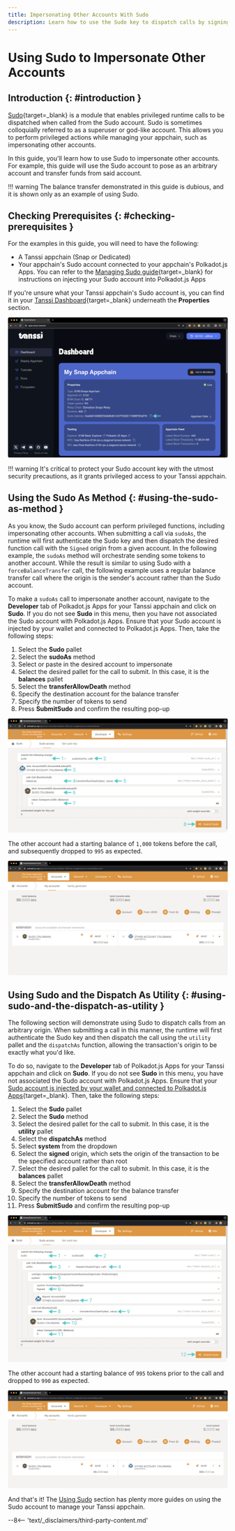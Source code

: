 ```yaml
---
title: Impersonating Other Accounts With Sudo 
description: Learn how to use the Sudo key to dispatch calls by signing a transaction as if it came from a different account.
---
```


# Using Sudo to Impersonate Other Accounts

## Introduction {: #introduction }

[Sudo](https://paritytech.github.io/polkadot-sdk/master/pallet_sudo/index.html){target=\_blank} is a module that enables privileged runtime calls to be dispatched when called from the Sudo account. Sudo is sometimes colloquially referred to as a superuser or god-like account. This allows you to perform privileged actions while managing your appchain, such as impersonating other accounts.

In this guide, you'll learn how to use Sudo to impersonate other accounts. For example, this guide will use the Sudo account to pose as an arbitrary account and transfer funds from said account.

!!! warning
    The balance transfer demonstrated in this guide is dubious, and it is shown only as an example of using Sudo.

## Checking Prerequisites {: #checking-prerequisites }

For the examples in this guide, you will need to have the following:

 - A Tanssi appchain (Snap or Dedicated)
 - Your appchain's Sudo account connected to your appchain's Polkadot.js Apps. You can refer to the [Managing Sudo guide](/builders/manage/sudo/sudo/#configuring-polkadotjs-apps/){target=\_blank} for instructions on injecting your Sudo account into Polkadot.js Apps

If you're unsure what your Tanssi appchain's Sudo account is, you can find it in your [Tanssi Dashboard](https://apps.tanssi.network/){target=\_blank} underneath the **Properties** section.

![Locating your Sudo address on apps.tanssi.network](/images/builders/manage/sudo/impersonate/impersonate-1.webp)

!!! warning
    It's critical to protect your Sudo account key with the utmost security precautions, as it grants privileged access to your Tanssi appchain.

## Using the Sudo As Method {: #using-the-sudo-as-method }

As you know, the Sudo account can perform privileged functions, including impersonating other accounts. When submitting a call via `sudoAs`, the runtime will first authenticate the Sudo key and then dispatch the desired function call with the `Signed` origin from a given account. In the following example, the `sudoAs` method will orchestrate sending some tokens to another account. While the result is similar to using Sudo with a `forceBalanceTransfer` call, the following example uses a regular balance transfer call where the origin is the sender's account rather than the Sudo account.

To make a `sudoAs` call to impersonate another account, navigate to the **Developer** tab of Polkadot.js Apps for your Tanssi appchain and click on **Sudo**. If you do not see **Sudo** in this menu, then you have not associated the Sudo account with Polkadot.js Apps. Ensure that your Sudo account is injected by your wallet and connected to Polkadot.js Apps. Then, take the following steps:

1. Select the **Sudo** pallet
2. Select the **sudoAs** method
3. Select or paste in the desired account to impersonate
4. Select the desired pallet for the call to submit. In this case, it is the **balances** pallet
5. Select the **transferAllowDeath** method
6. Specify the destination account for the balance transfer
7. Specify the number of tokens to send
8. Press **SubmitSudo** and confirm the resulting pop-up

![Make a Sudo as call](/images/builders/manage/sudo/impersonate/impersonate-2.webp)

The other account had a starting balance of `1,000` tokens before the call, and subsequently dropped to `995` as expected.

![Check balances on Polkadot.js Apps](/images/builders/manage/sudo/impersonate/impersonate-3.webp)

## Using Sudo and the Dispatch As Utility {: #using-sudo-and-the-dispatch-as-utility }

The following section will demonstrate using Sudo to dispatch calls from an arbitrary origin. When submitting a call in this manner, the runtime will first authenticate the Sudo key and then dispatch the call using the `utility` pallet and the `dispatchAs` function, allowing the transaction's origin to be exactly what you'd like.  

To do so, navigate to the **Developer** tab of Polkadot.js Apps for your Tanssi appchain and click on **Sudo**. If you do not see **Sudo** in this menu, you have not associated the Sudo account with Polkadot.js Apps. Ensure that your [Sudo account is injected by your wallet and connected to Polkadot.js Apps](/builders/manage/sudo/sudo/#configuring-polkadotjs-apps/){target=\_blank}. Then, take the following steps:

1. Select the **Sudo** pallet
2. Select the **Sudo** method
4. Select the desired pallet for the call to submit. In this case, it is the **utility** pallet
5. Select the **dispatchAs** method
6. Select **system** from the dropdown
7. Select the **signed** origin, which sets the origin of the transaction to be the specified account rather than root
8. Select the desired pallet for the call to submit. In this case, it is the **balances** pallet
9. Select the **transferAllowDeath** method
10. Specify the destination account for the balance transfer
11. Specify the number of tokens to send
12. Press **SubmitSudo** and confirm the resulting pop-up

![Use Sudo Dispatch As on Polkadot.js Apps](/images/builders/manage/sudo/impersonate/impersonate-4.webp)

The other account had a starting balance of `995` tokens prior to the call and dropped to `990` as expected.

![Check balances on Polkadot.js Apps](/images/builders/manage/sudo/impersonate/impersonate-5.webp)

And that's it! The [Using Sudo](/builders/manage/sudo/) section has plenty more guides on using the Sudo account to manage your Tanssi appchain.

--8<-- 'text/_disclaimers/third-party-content.md'
